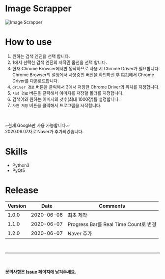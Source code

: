 # Image Scrapper
![Image Scrapper](Image_Scrapper.gif)

# How to use
1. 원하는 검색 엔진을 선택 합니다.
2. 1에서 선택한 검색 엔진의 저작권 옵션을 선택 합니다.
3. 현재 Chrome Browser에서만 동작하므로 사용 시 Chrome Driver가 필요합니다.  
   Chrome Browser의 설정에서 사용중인 버전을 확인하신 후 [여기](https://chromedriver.chromium.org/downloads)에서 Chrome Driver를 다운로드합니다.
4. `driver 경로` 버튼을 클릭해서 3에서 저장한 Chrome Driver의 위치를 지정합니다.
5. `저장 경로` 버튼을 클릭해서 이미지를 저장할 폴더를 지정합니다.
6. 검색어와 원하는 이미지의 갯수(최대 1000장)를 설정합니다.
7. `사진 저장` 버튼을 클릭해서 프로그램을 시작합니다.

<br>

~현재 Google만 사용 가능합니다.~  
2020.06.07자로 Naver가 추가되었습니다.

# Skills
- Python3
- PyQt5

# Release  
|Version|Date|Comments|
|---|---|---|
|1.0.0|2020-06-06|최초 제작|
|1.1.0|2020-06-07|Progress Bar를 Real Time Count로 변경|
|1.2.0|2020-06-07|Naver 추가|

<br>

---
  
<br>

#### 문의사항은 [Issue](https://github.com/IllIIIllll/image_scrapper/issues) 페이지에 남겨주세요.
